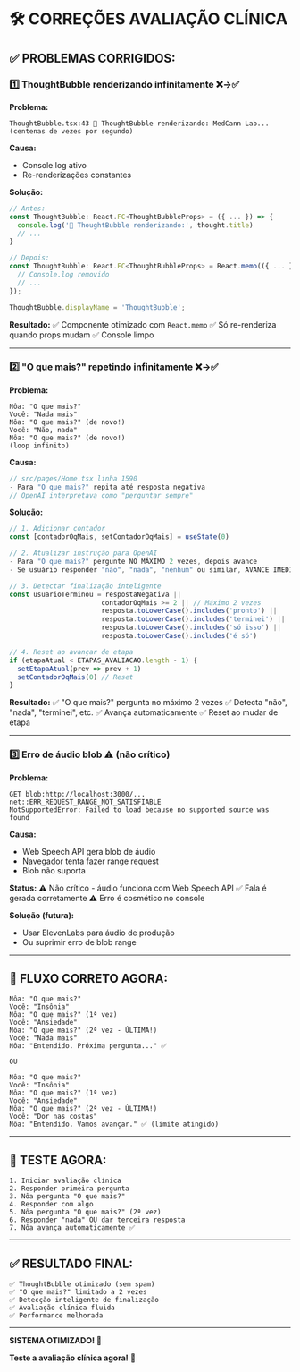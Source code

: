 # 🛠️ CORREÇÕES AVALIAÇÃO CLÍNICA

## ✅ **PROBLEMAS CORRIGIDOS:**

### **1️⃣ ThoughtBubble renderizando infinitamente** ❌→✅

**Problema:**
```
ThoughtBubble.tsx:43 🎯 ThoughtBubble renderizando: MedCann Lab...
(centenas de vezes por segundo)
```

**Causa:** 
- Console.log ativo
- Re-renderizações constantes

**Solução:**
```typescript
// Antes:
const ThoughtBubble: React.FC<ThoughtBubbleProps> = ({ ... }) => {
  console.log('🎯 ThoughtBubble renderizando:', thought.title)
  // ...
}

// Depois:
const ThoughtBubble: React.FC<ThoughtBubbleProps> = React.memo(({ ... }) => {
  // Console.log removido
  // ...
});

ThoughtBubble.displayName = 'ThoughtBubble';
```

**Resultado:**
✅ Componente otimizado com `React.memo`
✅ Só re-renderiza quando props mudam
✅ Console limpo

---

### **2️⃣ "O que mais?" repetindo infinitamente** ❌→✅

**Problema:**
```
Nôa: "O que mais?"
Você: "Nada mais"
Nôa: "O que mais?" (de novo!)
Você: "Não, nada"
Nôa: "O que mais?" (de novo!)
(loop infinito)
```

**Causa:**
```typescript
// src/pages/Home.tsx linha 1590
- Para "O que mais?" repita até resposta negativa
// OpenAI interpretava como "perguntar sempre"
```

**Solução:**
```typescript
// 1. Adicionar contador
const [contadorOqMais, setContadorOqMais] = useState(0)

// 2. Atualizar instrução para OpenAI
- Para "O que mais?" pergunte NO MÁXIMO 2 vezes, depois avance
- Se usuário responder "não", "nada", "nenhum" ou similar, AVANCE IMEDIATAMENTE

// 3. Detectar finalização inteligente
const usuarioTerminou = respostaNegativa || 
                       contadorOqMais >= 2 || // Máximo 2 vezes
                       resposta.toLowerCase().includes('pronto') ||
                       resposta.toLowerCase().includes('terminei') ||
                       resposta.toLowerCase().includes('só isso') ||
                       resposta.toLowerCase().includes('é só')

// 4. Reset ao avançar de etapa
if (etapaAtual < ETAPAS_AVALIACAO.length - 1) {
  setEtapaAtual(prev => prev + 1)
  setContadorOqMais(0) // Reset
}
```

**Resultado:**
✅ "O que mais?" pergunta no máximo 2 vezes
✅ Detecta "não", "nada", "terminei", etc.
✅ Avança automaticamente
✅ Reset ao mudar de etapa

---

### **3️⃣ Erro de áudio blob** ⚠️ (não crítico)

**Problema:**
```
GET blob:http://localhost:3000/... 
net::ERR_REQUEST_RANGE_NOT_SATISFIABLE
NotSupportedError: Failed to load because no supported source was found
```

**Causa:**
- Web Speech API gera blob de áudio
- Navegador tenta fazer range request
- Blob não suporta

**Status:**
⚠️ Não crítico - áudio funciona com Web Speech API
✅ Fala é gerada corretamente
⚠️ Erro é cosmético no console

**Solução (futura):**
- Usar ElevenLabs para áudio de produção
- Ou suprimir erro de blob range

---

## 🎯 **FLUXO CORRETO AGORA:**

```
Nôa: "O que mais?"
Você: "Insônia"
Nôa: "O que mais?" (1ª vez)
Você: "Ansiedade"
Nôa: "O que mais?" (2ª vez - ÚLTIMA!)
Você: "Nada mais"
Nôa: "Entendido. Próxima pergunta..." ✅

OU

Nôa: "O que mais?"
Você: "Insônia"
Nôa: "O que mais?" (1ª vez)
Você: "Ansiedade"
Nôa: "O que mais?" (2ª vez - ÚLTIMA!)
Você: "Dor nas costas"
Nôa: "Entendido. Vamos avançar." ✅ (limite atingido)
```

---

## 🧪 **TESTE AGORA:**

```
1. Iniciar avaliação clínica
2. Responder primeira pergunta
3. Nôa pergunta "O que mais?"
4. Responder com algo
5. Nôa pergunta "O que mais?" (2ª vez)
6. Responder "nada" OU dar terceira resposta
7. Nôa avança automaticamente ✅
```

---

## ✅ **RESULTADO FINAL:**

```
✅ ThoughtBubble otimizado (sem spam)
✅ "O que mais?" limitado a 2 vezes
✅ Detecção inteligente de finalização
✅ Avaliação clínica fluida
✅ Performance melhorada
```

---

**SISTEMA OTIMIZADO! 🎉**

**Teste a avaliação clínica agora!** 🏥

